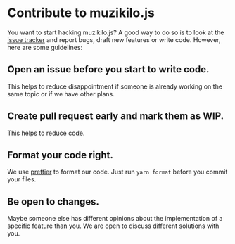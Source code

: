 # Contribute to muzikilo.js
You want to start hacking muzikilo.js? A good way to do so is to look at the [issue tracker](https://github.com/anuejn/muzikilo.js/issues) and report bugs, draft new features or write code.
However, here are some guidelines:

## Open an issue before you start to write code.
This helps to reduce disappointment if someone is already working on the same topic or if we have other plans.

## Create pull request early and mark them as WIP.
This helps to reduce code.

## Format your code right.
We use [prettier](https://prettier.io/) to format our code. Just run `yarn format` before you commit your files.

## Be open to changes.
Maybe someone else has different opinions about the implementation of a specific feature than you. We are open to discuss different solutions with you.
